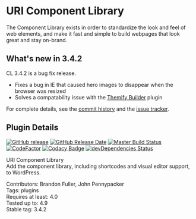 # URI Component Library

The Component Library exists in order to standardize the look and feel of web elements, and make it fast and simple to build webpages that look great and stay on-brand.

## What's new in 3.4.2

CL 3.4.2 is a bug fix release.

* Fixes a bug in IE that caused hero images to disappear when the browser was resized
* Solves a compatability issue with the [Themify Builder](https://wordpress.org/plugins/themify-builder/) plugin

For complete details, see the [commit history](https://github.com/uriweb/uri-component-library/pull/131/commits) and the [issue tracker](https://github.com/uriweb/uri-component-library/issues). 

## Plugin Details

[![GitHub release](https://img.shields.io/github/release/uriweb/uri-component-library.svg)](https://github.com/uriweb/uri-component-library/releases/latest)
[![GitHub Release Date](https://img.shields.io/github/release-date/uriweb/uri-component-library.svg)](https://github.com/uriweb/uri-component-library/releases/latest)
[![Master Build Status](https://travis-ci.org/uriweb/uri-component-library.svg?branch=master "Master build status")](https://travis-ci.org/uriweb/uri-component-library)
[![CodeFactor](https://www.codefactor.io/repository/github/uriweb/uri-component-library/badge/master)](https://www.codefactor.io/repository/github/uriweb/uri-component-library/overview/master)
[![Codacy Badge](https://img.shields.io/codacy/grade/043fca0aa28b4b2db799d5daacf2d27d.svg)](https://www.codacy.com/app/uriweb/uri-component-library?utm_source=github.com&amp;utm_medium=referral&amp;utm_content=uriweb/uri-component-library&amp;utm_campaign=Badge_Grade)
[![devDependencies Status](https://david-dm.org/uriweb/uri-component-library/dev-status.svg)](https://david-dm.org/uriweb/uri-component-library?type=dev)

URI Component Library  
Add the component library, including shortcodes and visual editor support, to WordPress.  

Contributors: Brandon Fuller, John Pennypacker  
Tags: plugins  
Requires at least: 4.0  
Tested up to: 4.9  
Stable tag: 3.4.2  